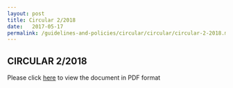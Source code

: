 ```yaml
---
layout: post
title: Circular 2/2018
date:   2017-05-17
permalink: /guidelines-and-policies/circular/circular/circular-2-2018.md
---
```


CIRCULAR 2/2018
---

Please click [here](/files/LSBCir2-2018_AWARENESSONADOPTIONOFNEWTECHNOLOGIES.pdf) to view the document in PDF format 
